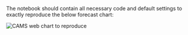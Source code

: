 The notebook should contain all necessary code and default settings to exactly reproduce the below forecast chart:

![CAMS web chart to reproduce](../data/webcharts/latest_webchart.png)